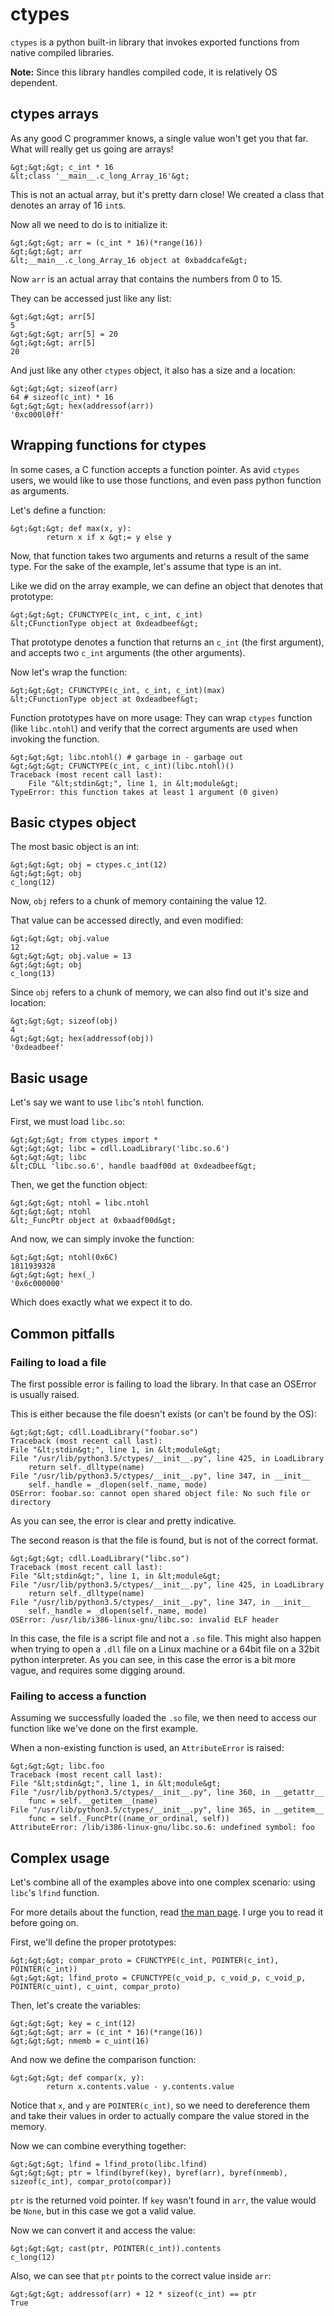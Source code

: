 # ctypes


`ctypes` is a python built-in library that invokes exported functions from native compiled libraries.

**Note:** Since this library handles compiled code, it is relatively OS dependent.



## ctypes arrays


As any good C programmer knows, a single value won't get you that far. What will really get us going are arrays!

```
&gt;&gt;&gt; c_int * 16
&lt;class '__main__.c_long_Array_16'&gt;

```

This is not an actual array, but it's pretty darn close! We created a class that denotes an array of 16 `int`s.

Now all we need to do is to initialize it:

```
&gt;&gt;&gt; arr = (c_int * 16)(*range(16))
&gt;&gt;&gt; arr
&lt;__main__.c_long_Array_16 object at 0xbaddcafe&gt;

```

Now `arr` is an actual array that contains the numbers from 0 to 15.

They can be accessed just like any list:

```
&gt;&gt;&gt; arr[5]
5
&gt;&gt;&gt; arr[5] = 20
&gt;&gt;&gt; arr[5]
20

```

And just like any other `ctypes` object, it also has a size and a location:

```
&gt;&gt;&gt; sizeof(arr)
64 # sizeof(c_int) * 16
&gt;&gt;&gt; hex(addressof(arr))
'0xc000l0ff'

```



## Wrapping functions for ctypes


In some cases, a C function accepts a function pointer. As avid `ctypes` users, we would like to use those functions, and even pass python function as arguments.

Let's define a function:

```
&gt;&gt;&gt; def max(x, y):
        return x if x &gt;= y else y

```

Now, that function takes two arguments and returns a result of the same type. For the sake of the example, let's assume that type is an int.

Like we did on the array example, we can define an object that denotes that prototype:

```
&gt;&gt;&gt; CFUNCTYPE(c_int, c_int, c_int)
&lt;CFunctionType object at 0xdeadbeef&gt;

```

That prototype denotes a function that returns an `c_int` (the first argument), and accepts two `c_int` arguments (the other arguments).

Now let's wrap the function:

```
&gt;&gt;&gt; CFUNCTYPE(c_int, c_int, c_int)(max)
&lt;CFunctionType object at 0xdeadbeef&gt;

```

Function prototypes have on more usage: They can wrap `ctypes` function (like `libc.ntohl`) and verify that the correct arguments are used when invoking the function.

```
&gt;&gt;&gt; libc.ntohl() # garbage in - garbage out
&gt;&gt;&gt; CFUNCTYPE(c_int, c_int)(libc.ntohl)()
Traceback (most recent call last):
    File "&lt;stdin&gt;", line 1, in &lt;module&gt;
TypeError: this function takes at least 1 argument (0 given)

```



## Basic ctypes object


The most basic object is an int:

```
&gt;&gt;&gt; obj = ctypes.c_int(12)
&gt;&gt;&gt; obj
c_long(12)

```

Now, `obj` refers to a chunk of memory containing the value 12.

That value can be accessed directly, and even modified:

```
&gt;&gt;&gt; obj.value
12
&gt;&gt;&gt; obj.value = 13
&gt;&gt;&gt; obj
c_long(13)

```

Since `obj` refers to a chunk of memory, we can also find out it's size and location:

```
&gt;&gt;&gt; sizeof(obj)
4
&gt;&gt;&gt; hex(addressof(obj))
'0xdeadbeef'

```



## Basic usage


Let's say we want to use `libc`'s `ntohl` function.

First, we must load `libc.so`:

```
&gt;&gt;&gt; from ctypes import *
&gt;&gt;&gt; libc = cdll.LoadLibrary('libc.so.6')
&gt;&gt;&gt; libc
&lt;CDLL 'libc.so.6', handle baadf00d at 0xdeadbeef&gt;

```

Then, we get the function object:

```
&gt;&gt;&gt; ntohl = libc.ntohl
&gt;&gt;&gt; ntohl
&lt;_FuncPtr object at 0xbaadf00d&gt;

```

And now, we can simply invoke the function:

```
&gt;&gt;&gt; ntohl(0x6C)
1811939328
&gt;&gt;&gt; hex(_)
'0x6c000000'

```

Which does exactly what we expect it to do.



## Common pitfalls


### Failing to load a file

The first possible error is failing to load the library. In that case an OSError is usually raised.

This is either because the file doesn't exists (or can't be found by the OS):

```
&gt;&gt;&gt; cdll.LoadLibrary("foobar.so")
Traceback (most recent call last):
File "&lt;stdin&gt;", line 1, in &lt;module&gt;
File "/usr/lib/python3.5/ctypes/__init__.py", line 425, in LoadLibrary
    return self._dlltype(name)
File "/usr/lib/python3.5/ctypes/__init__.py", line 347, in __init__
    self._handle = _dlopen(self._name, mode)
OSError: foobar.so: cannot open shared object file: No such file or directory

```

As you can see, the error is clear and pretty indicative.

The second reason is that the file is found, but is not of the correct format.

```
&gt;&gt;&gt; cdll.LoadLibrary("libc.so")
Traceback (most recent call last):
File "&lt;stdin&gt;", line 1, in &lt;module&gt;
File "/usr/lib/python3.5/ctypes/__init__.py", line 425, in LoadLibrary
    return self._dlltype(name)
File "/usr/lib/python3.5/ctypes/__init__.py", line 347, in __init__
    self._handle = _dlopen(self._name, mode)
OSError: /usr/lib/i386-linux-gnu/libc.so: invalid ELF header

```

In this case, the file is a script file and not a `.so` file. This might also happen when trying to open a `.dll` file on a Linux machine or a 64bit file on a 32bit python interpreter. As you can see, in this case the error is a bit more vague, and requires some digging around.

### Failing to access a function

Assuming we successfully loaded the `.so` file, we then need to access our function like we've done on the first example.

When a non-existing function is used, an `AttributeError` is raised:

```
&gt;&gt;&gt; libc.foo
Traceback (most recent call last):
File "&lt;stdin&gt;", line 1, in &lt;module&gt;
File "/usr/lib/python3.5/ctypes/__init__.py", line 360, in __getattr__
    func = self.__getitem__(name)
File "/usr/lib/python3.5/ctypes/__init__.py", line 365, in __getitem__
    func = self._FuncPtr((name_or_ordinal, self))
AttributeError: /lib/i386-linux-gnu/libc.so.6: undefined symbol: foo

```



## Complex usage


Let's combine all of the examples above into one complex scenario: using `libc`'s `lfind` function.

For more details about the function, read [the man page](http://web.archive.org/web/20170816211643/https://linux.die.net/man/3/lfind). I urge you to read it before going on.

First, we'll define the proper prototypes:

```
&gt;&gt;&gt; compar_proto = CFUNCTYPE(c_int, POINTER(c_int), POINTER(c_int))
&gt;&gt;&gt; lfind_proto = CFUNCTYPE(c_void_p, c_void_p, c_void_p, POINTER(c_uint), c_uint, compar_proto)

```

Then, let's create the variables:

```
&gt;&gt;&gt; key = c_int(12)
&gt;&gt;&gt; arr = (c_int * 16)(*range(16))
&gt;&gt;&gt; nmemb = c_uint(16)

```

And now we define the comparison function:

```
&gt;&gt;&gt; def compar(x, y):
        return x.contents.value - y.contents.value

```

Notice that `x`, and `y` are `POINTER(c_int)`, so we need to dereference them and take their values in order to actually compare the value stored in the memory.

Now we can combine everything together:

```
&gt;&gt;&gt; lfind = lfind_proto(libc.lfind)
&gt;&gt;&gt; ptr = lfind(byref(key), byref(arr), byref(nmemb), sizeof(c_int), compar_proto(compar))

```

`ptr` is the returned void pointer. If `key` wasn't found in `arr`, the value would be `None`, but in this case we got a valid value.

Now we can convert it and access the value:

```
&gt;&gt;&gt; cast(ptr, POINTER(c_int)).contents
c_long(12)

```

Also, we can see that `ptr` points to the correct value inside `arr`:

```
&gt;&gt;&gt; addressof(arr) + 12 * sizeof(c_int) == ptr
True

```

